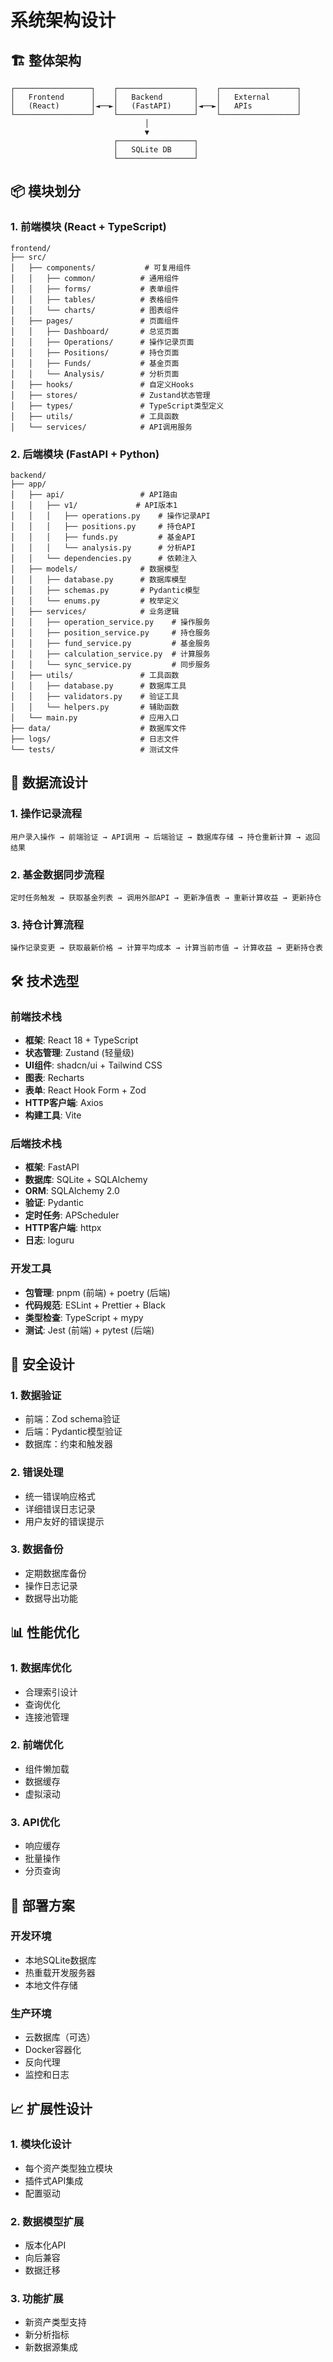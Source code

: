 # 系统架构设计

## 🏗️ 整体架构

```
┌─────────────────┐    ┌─────────────────┐    ┌─────────────────┐
│   Frontend      │    │   Backend       │    │   External      │
│   (React)       │◄──►│   (FastAPI)     │◄──►│   APIs          │
└─────────────────┘    └─────────────────┘    └─────────────────┘
                              │
                              ▼
                       ┌─────────────────┐
                       │   SQLite DB     │
                       └─────────────────┘
```

## 📦 模块划分

### 1. 前端模块 (React + TypeScript)

```
frontend/
├── src/
│   ├── components/           # 可复用组件
│   │   ├── common/          # 通用组件
│   │   ├── forms/           # 表单组件
│   │   ├── tables/          # 表格组件
│   │   └── charts/          # 图表组件
│   ├── pages/               # 页面组件
│   │   ├── Dashboard/       # 总览页面
│   │   ├── Operations/      # 操作记录页面
│   │   ├── Positions/       # 持仓页面
│   │   ├── Funds/           # 基金页面
│   │   └── Analysis/        # 分析页面
│   ├── hooks/               # 自定义Hooks
│   ├── stores/              # Zustand状态管理
│   ├── types/               # TypeScript类型定义
│   ├── utils/               # 工具函数
│   └── services/            # API调用服务
```

### 2. 后端模块 (FastAPI + Python)

```
backend/
├── app/
│   ├── api/                 # API路由
│   │   ├── v1/             # API版本1
│   │   │   ├── operations.py    # 操作记录API
│   │   │   ├── positions.py     # 持仓API
│   │   │   ├── funds.py         # 基金API
│   │   │   └── analysis.py      # 分析API
│   │   └── dependencies.py      # 依赖注入
│   ├── models/              # 数据模型
│   │   ├── database.py      # 数据库模型
│   │   ├── schemas.py       # Pydantic模型
│   │   └── enums.py         # 枚举定义
│   ├── services/            # 业务逻辑
│   │   ├── operation_service.py    # 操作服务
│   │   ├── position_service.py     # 持仓服务
│   │   ├── fund_service.py         # 基金服务
│   │   ├── calculation_service.py  # 计算服务
│   │   └── sync_service.py         # 同步服务
│   ├── utils/               # 工具函数
│   │   ├── database.py      # 数据库工具
│   │   ├── validators.py    # 验证工具
│   │   └── helpers.py       # 辅助函数
│   └── main.py              # 应用入口
├── data/                    # 数据库文件
├── logs/                    # 日志文件
└── tests/                   # 测试文件
```

## 🔄 数据流设计

### 1. 操作记录流程

```
用户录入操作 → 前端验证 → API调用 → 后端验证 → 数据库存储 → 持仓重新计算 → 返回结果
```

### 2. 基金数据同步流程

```
定时任务触发 → 获取基金列表 → 调用外部API → 更新净值表 → 重新计算收益 → 更新持仓
```

### 3. 持仓计算流程

```
操作记录变更 → 获取最新价格 → 计算平均成本 → 计算当前市值 → 计算收益 → 更新持仓表
```

## 🛠️ 技术选型

### 前端技术栈
- **框架**: React 18 + TypeScript
- **状态管理**: Zustand (轻量级)
- **UI组件**: shadcn/ui + Tailwind CSS
- **图表**: Recharts
- **表单**: React Hook Form + Zod
- **HTTP客户端**: Axios
- **构建工具**: Vite

### 后端技术栈
- **框架**: FastAPI
- **数据库**: SQLite + SQLAlchemy
- **ORM**: SQLAlchemy 2.0
- **验证**: Pydantic
- **定时任务**: APScheduler
- **HTTP客户端**: httpx
- **日志**: loguru

### 开发工具
- **包管理**: pnpm (前端) + poetry (后端)
- **代码规范**: ESLint + Prettier + Black
- **类型检查**: TypeScript + mypy
- **测试**: Jest (前端) + pytest (后端)

## 🔐 安全设计

### 1. 数据验证
- 前端：Zod schema验证
- 后端：Pydantic模型验证
- 数据库：约束和触发器

### 2. 错误处理
- 统一错误响应格式
- 详细错误日志记录
- 用户友好的错误提示

### 3. 数据备份
- 定期数据库备份
- 操作日志记录
- 数据导出功能

## 📊 性能优化

### 1. 数据库优化
- 合理索引设计
- 查询优化
- 连接池管理

### 2. 前端优化
- 组件懒加载
- 数据缓存
- 虚拟滚动

### 3. API优化
- 响应缓存
- 批量操作
- 分页查询

## 🚀 部署方案

### 开发环境
- 本地SQLite数据库
- 热重载开发服务器
- 本地文件存储

### 生产环境
- 云数据库（可选）
- Docker容器化
- 反向代理
- 监控和日志

## 📈 扩展性设计

### 1. 模块化设计
- 每个资产类型独立模块
- 插件式API集成
- 配置驱动

### 2. 数据模型扩展
- 版本化API
- 向后兼容
- 数据迁移

### 3. 功能扩展
- 新资产类型支持
- 新分析指标
- 新数据源集成 
